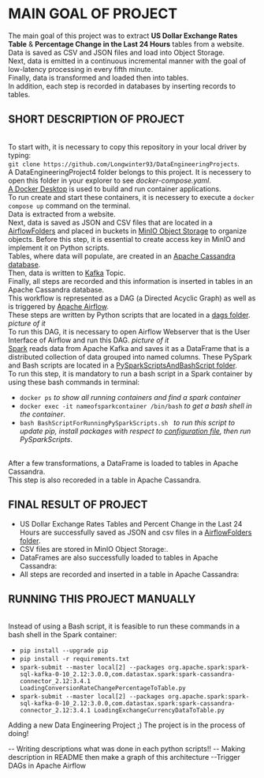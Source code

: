 # MAIN GOAL OF PROJECT
The main goal of this project was to extract **US Dollar Exchange Rates Table** & **Percentage Change in the Last 24 Hours** tables from a website. <br />Data is saved as CSV and JSON files and load into Object Storage. <br />Next, data is emitted in a continuous incremental manner with the goal of low-latency processing in every fifth minute.
<br />Finally, data is transformed and loaded then into tables. <br />In addition, each step is recorded in databases by inserting records to tables.

## SHORT DESCRIPTION OF PROJECT
<br /> To start with, it is necessary to copy this repository in your local driver by typing:
<br /> ```git clone https://github.com/Longwinter93/DataEngineeringProjects```. 
<br /> A DataEngineeringProject4 folder belongs to this project. It is necessery to open this folder in your explorer to see _docker-compose.yaml_.
<br /> [A Docker Desktop](https://www.docker.com/products/docker-desktop/) is used to build and run container applications.
<br /> To run create and start these containers, it is necessery to execute a `docker compose up` command on the terminal.
<br />Data is extracted from a website. <br />Next, data is saved as JSON and CSV files that are located in a [AirflowFolders](https://github.com/Longwinter93/DataEngineeringProjects/tree/main/DataEngineeringProject4/AirflowFolders) and placed in buckets in [MinIO Object Storage](https://min.io/) to organize objects. Before this step, it is essential to create access key in MinIO and implement it on Python scripts.<br />Tables, where data will populate, are created in an [Apache Cassandra database](https://cassandra.apache.org/_/index.html).
<br />Then, data is written to [Kafka](https://kafka.apache.org/) Topic. <br />Finally, all steps are recorded and this information is inserted in tables in an Apache Cassandra database. <br />This workflow is represented as a DAG (a Directed Acyclic Graph) as well as is triggered by [Apache Airflow](https://airflow.apache.org/). <br />These steps are written by Python scripts that are located in a [dags folder](https://github.com/Longwinter93/DataEngineeringProjects/tree/main/DataEngineeringProject4/dags). 
_picture of it_
<br /> To run this DAG, it is necessary to open Airflow Webserver that is the User Interface of Airflow and run this DAG.
_picture of it_
<br />[Spark](https://spark.apache.org/) reads data from Apache Kafka and saves it as a DataFrame that is a distributed collection of data grouped into named columns. These PySpark and Bash scripts are located in a [PySparkScriptsAndBashScript folder](https://github.com/Longwinter93/DataEngineeringProjects/tree/main/DataEngineeringProject4/PySparkScriptsAndBashScript). 
<br />To run this step, it is mandatory to run a bash script in a Spark container by using these bash commands in terminal:
- ```docker ps``` _to show all running containers and find a spark container_
- ```docker exec -it nameofsparkcontainer /bin/bash``` _to get a bash shell in the container_.
- ```bash BashScriptForRunningPySparkScripts.sh ``` _to run this script to update pip, install packages with respect to [configuration file](https://github.com/Longwinter93/DataEngineeringProjects/blob/main/DataEngineeringProject4/requirements.txt), then run PySparkScripts_.

<br /> After a few transformations, a DataFrame is loaded to tables in Apache Cassandra.
<br /> This step is also recoreded in a table in Apache Cassandra.

## FINAL RESULT OF PROJECT
- US Dollar Exchange Rates Tables and Percent Change in the Last 24 Hours are successfully saved as JSON and csv files in a [AirflowFolders folder](https://github.com/Longwinter93/DataEngineeringProjects/tree/main/DataEngineeringProject4/AirflowFolders).
- CSV files are stored in MinIO Object Storage:.
- DataFrames are also successfully loaded to tables in Apache Cassandra:
- All steps are recorded and inserted in a table in Apache Cassandra:

## RUNNING THIS PROJECT MANUALLY
<br />Instead of using a Bash script, it is feasible to run these commands in a bash shell in the Spark container:
- ```pip install --upgrade pip```
- ```pip install -r requirements.txt```
- ```spark-submit --master local[2] --packages org.apache.spark:spark-sql-kafka-0-10_2.12:3.0.0,com.datastax.spark:spark-cassandra-connector_2.12:3.4.1 LoadingConversionRateChangePercentageToTable.py```
- ```spark-submit --master local[2] --packages org.apache.spark:spark-sql-kafka-0-10_2.12:3.0.0,com.datastax.spark:spark-cassandra-connector_2.12:3.4.1 LoadingExchangeCurrencyDataToTable.py```


Adding a new Data Engineering Project ;) 
The project is in the process of doing!

-- Writing descriptions what was done in each python scripts!!
-- Making description in README then make a graph of this architecture
--Trigger DAGs in Apache Airflow


